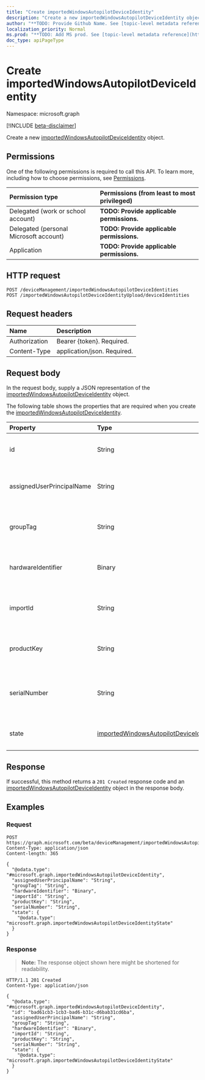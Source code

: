 ```yaml
---
title: "Create importedWindowsAutopilotDeviceIdentity"
description: "Create a new importedWindowsAutopilotDeviceIdentity object."
author: "**TODO: Provide Github Name. See [topic-level metadata reference](https://msgo.azurewebsites.net/add/document/guidelines/metadata.html#topic-level-metadata)**"
localization_priority: Normal
ms.prod: "**TODO: Add MS prod. See [topic-level metadata reference](https://msgo.azurewebsites.net/add/document/guidelines/metadata.html#topic-level-metadata)**"
doc_type: apiPageType
---
```


# Create importedWindowsAutopilotDeviceIdentity
Namespace: microsoft.graph

[!INCLUDE [beta-disclaimer](../../includes/beta-disclaimer.md)]

Create a new [importedWindowsAutopilotDeviceIdentity](../resources/importedwindowsautopilotdeviceidentity.md) object.

## Permissions
One of the following permissions is required to call this API. To learn more, including how to choose permissions, see [Permissions](/graph/permissions-reference).

|Permission type|Permissions (from least to most privileged)|
|:---|:---|
|Delegated (work or school account)|**TODO: Provide applicable permissions.**|
|Delegated (personal Microsoft account)|**TODO: Provide applicable permissions.**|
|Application|**TODO: Provide applicable permissions.**|

## HTTP request

<!-- {
  "blockType": "ignored"
}
-->
``` http
POST /deviceManagement/importedWindowsAutopilotDeviceIdentities
POST /importedWindowsAutopilotDeviceIdentityUpload/deviceIdentities
```

## Request headers
|Name|Description|
|:---|:---|
|Authorization|Bearer {token}. Required.|
|Content-Type|application/json. Required.|

## Request body
In the request body, supply a JSON representation of the [importedWindowsAutopilotDeviceIdentity](../resources/importedwindowsautopilotdeviceidentity.md) object.

The following table shows the properties that are required when you create the [importedWindowsAutopilotDeviceIdentity](../resources/importedwindowsautopilotdeviceidentity.md).

|Property|Type|Description|
|:---|:---|:---|
|id|String|**TODO: Add Description** Inherited from [entity](../resources/entity.md)|
|assignedUserPrincipalName|String|UPN of the user the device will be assigned|
|groupTag|String|Group Tag of the Windows autopilot device.|
|hardwareIdentifier|Binary|Hardware Blob of the Windows autopilot device.|
|importId|String|The Import Id of the Windows autopilot device.|
|productKey|String|Product Key of the Windows autopilot device.|
|serialNumber|String|Serial number of the Windows autopilot device.|
|state|[importedWindowsAutopilotDeviceIdentityState](../resources/importedwindowsautopilotdeviceidentitystate.md)|Current state of the imported device.|



## Response

If successful, this method returns a `201 Created` response code and an [importedWindowsAutopilotDeviceIdentity](../resources/importedwindowsautopilotdeviceidentity.md) object in the response body.

## Examples

### Request
<!-- {
  "blockType": "request",
  "name": "create_importedwindowsautopilotdeviceidentity_from_"
}
-->
``` http
POST https://graph.microsoft.com/beta/deviceManagement/importedWindowsAutopilotDeviceIdentities
Content-Type: application/json
Content-length: 365

{
  "@odata.type": "#microsoft.graph.importedWindowsAutopilotDeviceIdentity",
  "assignedUserPrincipalName": "String",
  "groupTag": "String",
  "hardwareIdentifier": "Binary",
  "importId": "String",
  "productKey": "String",
  "serialNumber": "String",
  "state": {
    "@odata.type": "microsoft.graph.importedWindowsAutopilotDeviceIdentityState"
  }
}
```


### Response
>**Note:** The response object shown here might be shortened for readability.
<!-- {
  "blockType": "response",
  "truncated": true,
  "@odata.type": "microsoft.graph.importedWindowsAutopilotDeviceIdentity"
}
-->
``` http
HTTP/1.1 201 Created
Content-Type: application/json

{
  "@odata.type": "#microsoft.graph.importedWindowsAutopilotDeviceIdentity",
  "id": "bad61cb3-1cb3-bad6-b31c-d6bab31cd6ba",
  "assignedUserPrincipalName": "String",
  "groupTag": "String",
  "hardwareIdentifier": "Binary",
  "importId": "String",
  "productKey": "String",
  "serialNumber": "String",
  "state": {
    "@odata.type": "microsoft.graph.importedWindowsAutopilotDeviceIdentityState"
  }
}
```


